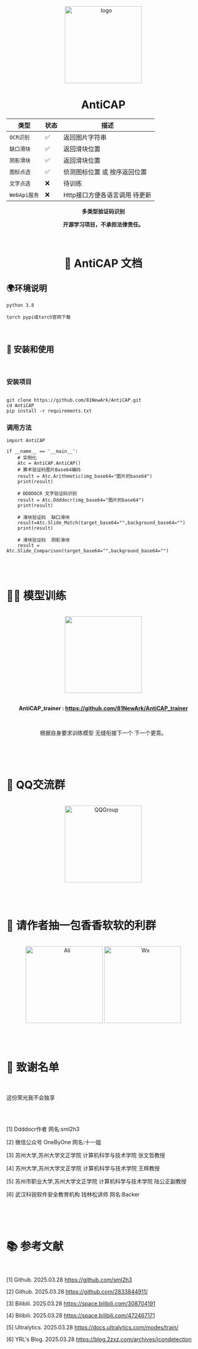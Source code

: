 <div align="center">

<img src="https://gitee.com/NewArk81/AntiCAP/raw/main/logo.png" alt="logo" width="200" height="200">


# AntiCAP

| 类型        | 状态 | 描述                |
|-----------|-|-------------------|
| `OCR识别` |✅| 返回图片字符串           |
| `缺口滑块` |✅| 返回滑块位置            |
| `阴影滑块` |✅| 返回滑块位置            |
| `图标点选` |✅| 侦测图标位置 或 按序返回位置   |
| `文字点选` |❌| 待训练               |
| `WebApi服务` | ❌ | Http接口方便各语言调用 待更新 |


<strong>多类型验证码识别</strong>

<strong>开源学习项目，不承担法律责任。</strong>



</div>


<br>

<div align="center">

# 📄 AntiCAP 文档


</div>

## 🌍环境说明

```
python 3.8

torch pypi或torch官网下载
```

<br>


## 📁 安装和使用
<br>

### 安装项目

```

git clone https://github.com/81NewArk/AntiCAP.git
cd AntiCAP
pip install -r requirements.txt

```

### 调用方法

```
import AntiCAP

if __name__ == '__main__':
    # 实例化
    Atc = AntiCAP.AntiCAP()
    # 算术验证码图片Base64编码
    result = Atc.Arithmetic(img_base64="图片的base64")
    print(result)

    # DDDDOCR 文字验证码识别
    result = Atc.Ddddocr(img_base64="图片的base64")
    print(result)

    # 滑块验证码  缺口滑块
    result=Atc.Slide_Match(target_base64="",background_base64="")
    print(result)

    # 滑块验证码  阴影滑块
    result = Atc.Slide_Comparison(target_base64="",background_base64="")
  ```

<br>
<br>

# 💪🏼 模型训练

<br>

<div align="center">

<img src="https://gitee.com/NewArk81/AntiCAP_trainer/raw/main/docs/logo.png" width="200" height="200">

<br>
<br>

<strong>AntiCAP_trainer : https://github.com/81NewArk/AntiCAP_trainer</strong>

<br>

根据自身要求训练模型 无缝衔接下一个 下一个更乖。

</div>

<br>
<br>
<br>

# 🐧 QQ交流群

<br>

<div align="center">

<img src="https://gitee.com/NewArk81/AntiCAP_trainer/raw/main/docs/QQ_Group.png" alt="QQGroup" width="200" height="200">

</div>


<br>
<br>
<br>

# 🚬 请作者抽一包香香软软的利群
<br>

<div align="center">

<img src="https://gitee.com/NewArk81/AntiCAP_trainer/raw/main/docs/Ali.png" alt="Ali" width="200" height="200">
<img src="https://gitee.com/NewArk81/AntiCAP_trainer/raw/main/docs/Wx.png" alt="Wx" width="200" height="200">

</div>

<br>
<br>
<br>

# 🫰 致谢名单
<br>

<p>这份荣光我不会独享</p>
<br>
<br>

[1] Ddddocr作者 网名:sml2h3


[2] 微信公众号 OneByOne 网名:十一姐


[3] 苏州大学,苏州大学文正学院 计算机科学与技术学院 张文哲教授


[4] 苏州大学,苏州大学文正学院 计算机科学与技术学院 王辉教授


[5] 苏州市职业大学,苏州大学文正学院 计算机科学与技术学院 陆公正副教授


[6] 武汉科锐软件安全教育机构 钱林松讲师 网名:Backer



<br>
<br>
<br>

# 📚 参考文献
<br>




[1] Github. 2025.03.28 https://github.com/sml2h3


[2] Github. 2025.03.28 https://github.com/2833844911/


[3] Bilibili. 2025.03.28 https://space.bilibili.com/308704191


[4] Bilibili. 2025.03.28 https://space.bilibili.com/472467171


[5] Ultralytics. 2025.03.28 https://docs.ultralytics.com/modes/train/


[6] YRL's Blog. 2025.03.28 https://blog.2zxz.com/archives/icondetection



